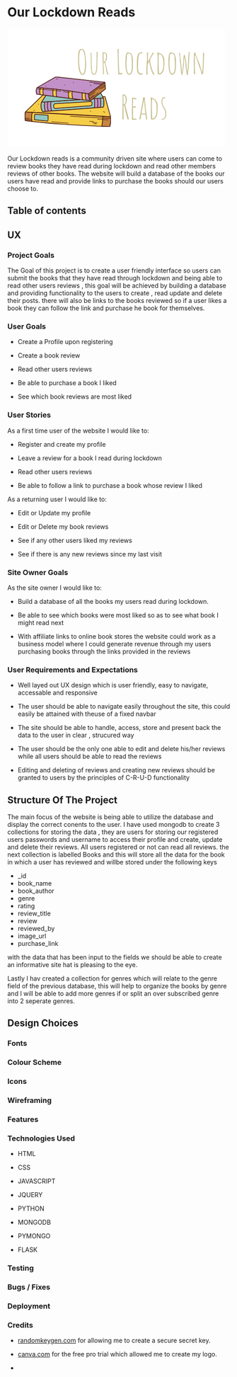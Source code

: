 # Our Lockdown Reads

![our lockdown books logo file](static/images/our-lockdown-reads-logo.png)

Our Lockdown reads is a community driven site where users can come to 
review books they have read during lockdown and read other members reviews of other books.
The website will build a database of the books our users have read and provide links to purchase 
the books should our users choose to.


## Table of contents

## UX 

### Project Goals

The Goal of this project is to create a user friendly interface so users can submit the books that 
they have read through lockdown and being able to read other users reviews , this goal will be achieved by 
building a database and providing functionality to the users to create , read update and delete their posts.
there will also be links to the books reviewed so if a user likes a book they can follow the link and 
purchase he book for themselves.

### User Goals 

- Create a Profile upon registering

- Create a book review

- Read other users reviews

- Be able to purchase a book I liked 

-  See which book reviews are most liked 

### User Stories

As a first time user of the website I would like to:

- Register and create my profile

- Leave a review for a book I read during lockdown

- Read other users reviews

- Be able to follow a link to purchase a book whose review I liked

As a returning user I would like to:

- Edit or Update my profile

- Edit or Delete my book reviews

- See if any other users liked my reviews

- See if there is any new reviews since my last visit 

### Site Owner Goals 

As the site owner I would like to: 

- Build a database of all the books my users read during lockdown.

- Be able to see which books were most liked so as to see what book I might read next

- With affiliate links to online book stores the website could work as a business model where 
I could generate revenue through my users purchasing books through the links provided in the reviews

### User Requirements and Expectations

- Well layed out UX design which is user friendly, easy to navigate,
accessable and responsive

- The user should be able to navigate easily throughout the site, this could easily be attained with theuse of a fixed navbar

- The site should be able to handle, access, store and present back the data to the user 
in clear , strucured way

- The user should be the only one able to edit and delete his/her reviews while all users should be able to read the reviews

- Editing and deleting of reviews and creating new reviews should be granted to users by the principles of C-R-U-D functionality

## Structure Of The Project

The main focus of the website is being able to utilize the database and display the correct conents to the user.
I have used mongodb to create 3 collections for storing the data , they are users for 
storing our registered users passwords and username to access their profile and create, update and delete their reviews. All users registered 
or not can read all reviews.
the next collection is labelled Books and this will store all the data
for the book in which a user has reviewed and willbe stored under the following keys

- _id
- book_name
- book_author
- genre 
- rating 
- review_title
- review
- reviewed_by
- image_url
- purchase_link

with the data that has been input to the fields we should be able to create 
an informative site hat is pleasing to the eye.

Lastly I hav created a collection for genres which will relate to the genre 
field of the previous database, this will help to organize the books by genre 
and I will be able to add more genres if or split an over subscribed genre into 
2 seperate genres.

## Design Choices 

### Fonts

### Colour Scheme

### Icons

### Wireframing

### Features

### Technologies Used

- HTML

- CSS

- JAVASCRIPT 

- JQUERY

- PYTHON 

- MONGODB

- PYMONGO 

- FLASK


### Testing

### Bugs / Fixes

### Deployment

### Credits

- [randomkeygen.com](https://randomkeygen.com/) for allowing me to create a secure secret key.

- [canva.com](https://www.canva.com/) for the free pro trial which allowed me to create my logo.

- 